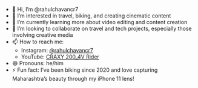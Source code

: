 - 👋 Hi, I’m @rahulchavancr7  
- 👀 I’m interested in travel, biking, and creating cinematic content  
- 🌱 I’m currently learning more about video editing and content creation  
- 💞️ I’m looking to collaborate on travel and tech projects, especially those involving creative media  
- 📫 How to reach me:  
   - Instagram: [@rahulchavancr7](https://www.instagram.com/rahulchavancr7/)  
   - YouTube: [CRAXY 200_4V Rider](https://www.youtube.com/@RahulChavan-qx1rg)  
- 😄 Pronouns: he/him  
- ⚡ Fun fact: I’ve been biking since 2020 and love capturing Maharashtra’s beauty through my iPhone 11 lens!

